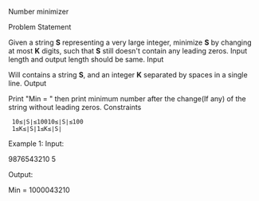 Number minimizer


Problem Statement

Given a string **S** representing a very large integer, minimize **S** by changing at most **K** digits, such that **S** still doesn't contain any leading zeros. Input length and output length should be same.
Input

Will contains a string **S**, and an integer **K** separated by spaces in a single line.
Output

Print "Min = " then print minimum number after the change(If any) of the string without leading zeros.
Constraints

     10≤∣S∣≤10010≤∣S∣≤100
     1≤K≤∣S∣1≤K≤∣S∣

Example 1:
Input:

9876543210 5

Output:

Min = 1000043210
